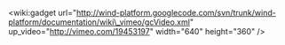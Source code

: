<wiki:gadget url="http://wind-platform.googlecode.com/svn/trunk/wind-platform/documentation/wiki\_vimeo/gcVideo.xml" up\_video="http://vimeo.com/19453197" width="640" height="360" />